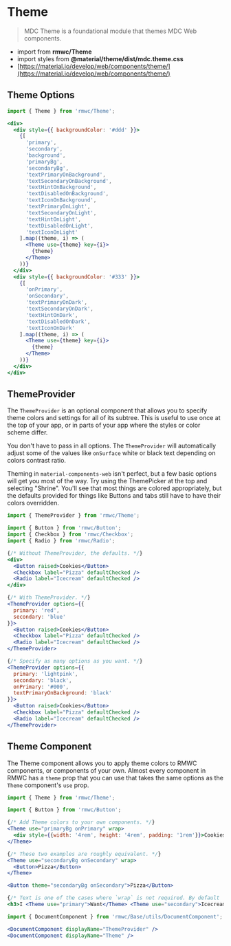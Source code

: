 # Theme

> MDC Theme is a foundational module that themes MDC Web components.

- import from **rmwc/Theme**  
- import styles from **@material/theme/dist/mdc.theme.css**
- [https://material.io/develop/web/components/theme/](https://material.io/develop/web/components/theme/)

## Theme Options

```jsx renderOnly
import { Theme } from 'rmwc/Theme';

<div>
  <div style={{ backgroundColor: '#ddd' }}>
    {[
      'primary',
      'secondary',
      'background',
      'primaryBg',
      'secondaryBg',
      'textPrimaryOnBackground',
      'textSecondaryOnBackground',
      'textHintOnBackground',
      'textDisabledOnBackground',
      'textIconOnBackground',
      'textPrimaryOnLight',
      'textSecondaryOnLight',
      'textHintOnLight',
      'textDisabledOnLight',
      'textIconOnLight'
    ].map((theme, i) => (
      <Theme use={theme} key={i}>
        {theme}
      </Theme>
    ))}
  </div>
  <div style={{ backgroundColor: '#333' }}>
    {[
      'onPrimary',
      'onSecondary',
      'textPrimaryOnDark',
      'textSecondaryOnDark',
      'textHintOnDark',
      'textDisabledOnDark',
      'textIconOnDark'
    ].map((theme, i) => (
      <Theme use={theme} key={i}>
        {theme}
      </Theme>
    ))}
  </div>
</div>
```

## ThemeProvider
The `ThemeProvider` is an optional component that allows you to specify theme colors and settings for all of its subtree. This is useful to use once at the top of your app, or in parts of your app where the styles or color scheme differ.

You don't have to pass in all options. The `ThemeProvider` will automatically adjust some of the values like `onSurface` white or black text depending on colors contrast ratio.

Theming in `material-components-web` isn't perfect, but a few basic options will get you most of the way. Try using the ThemePicker at the top and selecting "Shrine". You'll see that most things are colored appropriately, but the defaults provided for things like Buttons and tabs still have to have their colors overridden.

```jsx render
import { ThemeProvider } from 'rmwc/Theme';

import { Button } from 'rmwc/Button';
import { Checkbox } from 'rmwc/Checkbox';
import { Radio } from 'rmwc/Radio';

{/* Without ThemeProvider, the defaults. */}
<div>
  <Button raised>Cookies</Button>
  <Checkbox label="Pizza" defaultChecked />
  <Radio label="Icecream" defaultChecked />
</div>

{/* With ThemeProvider. */}
<ThemeProvider options={{
  primary: 'red',
  secondary: 'blue'
}}>
  <Button raised>Cookies</Button>
  <Checkbox label="Pizza" defaultChecked />
  <Radio label="Icecream" defaultChecked />
</ThemeProvider>

{/* Specify as many options as you want. */}
<ThemeProvider options={{
  primary: 'lightpink',
  secondary: 'black',
  onPrimary: '#000',
  textPrimaryOnBackground: 'black'
}}>
  <Button raised>Cookies</Button>
  <Checkbox label="Pizza" defaultChecked />
  <Radio label="Icecream" defaultChecked />
</ThemeProvider>
```
## Theme Component
The Theme component allows you to apply theme colors to RMWC components, or components of your own. Almost every component in RMWC has a `theme` prop that you can use that takes the same options as the `Theme` component's `use` prop.

```jsx render
import { Theme } from 'rmwc/Theme';

import { Button } from 'rmwc/Button';

{/* Add Theme colors to your own components. */}
<Theme use="primaryBg onPrimary" wrap>
  <div style={{width: '4rem', height: '4rem', padding: '1rem'}}>Cookies</div>
</Theme>

{/* These two examples are roughly equivalent. */}
<Theme use="secondaryBg onSecondary" wrap>
  <Button>Pizza</Button>
</Theme>

<Button theme="secondaryBg onSecondary">Pizza</Button>

{/* Text is one of the cases where `wrap` is not required. By default `Theme` will insert `span` tags. */}
<h3>I <Theme use="primary">Want</Theme> <Theme use="secondary">Icecream</Theme></h3>
```

```jsx renderOnly
import { DocumentComponent } from 'rmwc/Base/utils/DocumentComponent';

<DocumentComponent displayName="ThemeProvider" />
<DocumentComponent displayName="Theme" />
```
